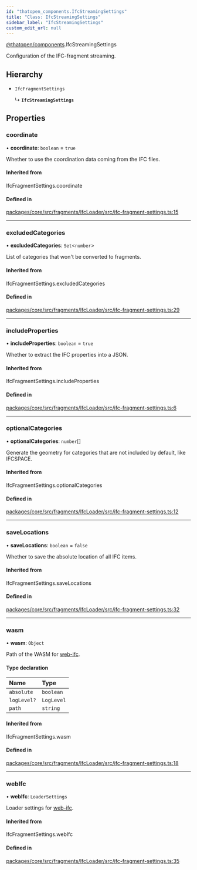```yaml
---
id: "thatopen_components.IfcStreamingSettings"
title: "Class: IfcStreamingSettings"
sidebar_label: "IfcStreamingSettings"
custom_edit_url: null
---
```


[@thatopen/components](../modules/thatopen_components.md).IfcStreamingSettings

Configuration of the IFC-fragment streaming.

## Hierarchy

- `IfcFragmentSettings`

  ↳ **`IfcStreamingSettings`**

## Properties

### coordinate

• **coordinate**: `boolean` = `true`

Whether to use the coordination data coming from the IFC files.

#### Inherited from

IfcFragmentSettings.coordinate

#### Defined in

[packages/core/src/fragments/IfcLoader/src/ifc-fragment-settings.ts:15](https://github.com/ThatOpen/engine_components/blob/630a314/packages/core/src/fragments/IfcLoader/src/ifc-fragment-settings.ts#L15)

___

### excludedCategories

• **excludedCategories**: `Set`<`number`\>

List of categories that won't be converted to fragments.

#### Inherited from

IfcFragmentSettings.excludedCategories

#### Defined in

[packages/core/src/fragments/IfcLoader/src/ifc-fragment-settings.ts:29](https://github.com/ThatOpen/engine_components/blob/630a314/packages/core/src/fragments/IfcLoader/src/ifc-fragment-settings.ts#L29)

___

### includeProperties

• **includeProperties**: `boolean` = `true`

Whether to extract the IFC properties into a JSON.

#### Inherited from

IfcFragmentSettings.includeProperties

#### Defined in

[packages/core/src/fragments/IfcLoader/src/ifc-fragment-settings.ts:6](https://github.com/ThatOpen/engine_components/blob/630a314/packages/core/src/fragments/IfcLoader/src/ifc-fragment-settings.ts#L6)

___

### optionalCategories

• **optionalCategories**: `number`[]

Generate the geometry for categories that are not included by default,
like IFCSPACE.

#### Inherited from

IfcFragmentSettings.optionalCategories

#### Defined in

[packages/core/src/fragments/IfcLoader/src/ifc-fragment-settings.ts:12](https://github.com/ThatOpen/engine_components/blob/630a314/packages/core/src/fragments/IfcLoader/src/ifc-fragment-settings.ts#L12)

___

### saveLocations

• **saveLocations**: `boolean` = `false`

Whether to save the absolute location of all IFC items.

#### Inherited from

IfcFragmentSettings.saveLocations

#### Defined in

[packages/core/src/fragments/IfcLoader/src/ifc-fragment-settings.ts:32](https://github.com/ThatOpen/engine_components/blob/630a314/packages/core/src/fragments/IfcLoader/src/ifc-fragment-settings.ts#L32)

___

### wasm

• **wasm**: `Object`

Path of the WASM for [web-ifc](https://github.com/ThatOpen/engine_web-ifc).

#### Type declaration

| Name | Type |
| :------ | :------ |
| `absolute` | `boolean` |
| `logLevel?` | `LogLevel` |
| `path` | `string` |

#### Inherited from

IfcFragmentSettings.wasm

#### Defined in

[packages/core/src/fragments/IfcLoader/src/ifc-fragment-settings.ts:18](https://github.com/ThatOpen/engine_components/blob/630a314/packages/core/src/fragments/IfcLoader/src/ifc-fragment-settings.ts#L18)

___

### webIfc

• **webIfc**: `LoaderSettings`

Loader settings for [web-ifc](https://github.com/ThatOpen/engine_web-ifc).

#### Inherited from

IfcFragmentSettings.webIfc

#### Defined in

[packages/core/src/fragments/IfcLoader/src/ifc-fragment-settings.ts:35](https://github.com/ThatOpen/engine_components/blob/630a314/packages/core/src/fragments/IfcLoader/src/ifc-fragment-settings.ts#L35)
